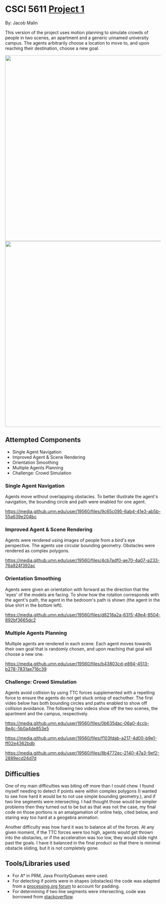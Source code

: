 # CSCI 5611 [Project 1](https://github.umn.edu/malin146/Project1)

By: Jacob Malin

This version of the project uses motion planning to simulate crowds of people in two scenes, an apartment and a generic unnamed university campus. The agents arbitrarily choose a location to move to, and upon reaching their destination, choose a new goal.

<img src="https://media.github.umn.edu/user/19560/files/dc4c0d92-11db-472c-808c-3d5df22660f0" width="600"/>

<img src="https://media.github.umn.edu/user/19560/files/84a06dd2-62bb-4650-896e-d89f234d6bc9" width="600"/>

## Attempted Components

- Single Agent Navigation
- Improved Agent & Scene Rendering
- Orientation Smoothing
- Multiple Agents Planning
- Challenge: Crowd Simulation

### Single Agent Navigation

Agents move without overlapping obstacles. To better illustrate the agent's navigation, the bounding circle and path were enabled for one agent.

https://media.github.umn.edu/user/19560/files/9c65c095-6ab4-41e3-ab5b-55a639e204bc

### Improved Agent & Scene Rendering

Agents were rendered using images of people from a bird's eye perspective. The agents use circular bounding geometry. Obstacles were rendered as complex polygons.

https://media.github.umn.edu/user/19560/files/4cb7adf0-ae70-4a07-a233-76a924f392ac

### Orientation Smoothing

Agents were given an orientation with forward as the direction that the 'eyes' of the models are facing. To show how the rotation corresponds with the agent's path, the agent in the bedroom's path is shown (the agent in the blue shirt in the bottom left).

https://media.github.umn.edu/user/19560/files/d8218a2a-6315-49e4-8504-892bf3665dc2

### Multiple Agents Planning

Multiple agents are rendered in each scene. Each agent moves towards their own goal that is randomly chosen, and upon reaching that goal will choose a new one.

https://media.github.umn.edu/user/19560/files/b43803cd-e894-4513-b278-7831ae716c39

### Challenge: Crowd Simulation

Agents avoid collision by using TTC forces supplemented with a repelling force to ensure the agents do not get stuck ontop of eachother. The first video below has both bounding circles and paths enabled to show off collision avoidance. The following two videos show off the two scenes, the apartment and the campus, respectively.

https://media.github.umn.edu/user/19560/files/0b635dac-06a0-4ccb-8e4c-5b0a4de853e5

https://media.github.umn.edu/user/19560/files/f103fdab-a217-4d00-b9e1-ff02e4362bdb

https://media.github.umn.edu/user/19560/files/8b4772ec-2140-47a3-9ef2-2889ecd24d7d

## Difficulties

One of my main difficulties was biting off more than I could chew. I found myself needing to detect if points were within complex polygons (I wanted to see how hard it would be to not use simple bounding geometry.), and if two line segments were intersecting. I had thought those would be simpler problems then they turned out to be but as that was not the case, my final code on those portions is an amalgamation of online help, cited below, and staring way too hard at a geogebra animation.

Another difficulty was how hard it was to balance all of the forces. At any given moment, if the TTC forces were too high, agents would get thrown into the obstacles, or if the acceleration was too low, they would slide right past the goals. I have it balanced in the final product so that there is minimal obstacle sliding, but it is not completely gone.

## Tools/Libraries used

- For A* in PRM, Java PriorityQueues were used.
- For detecting if points were in shapes (obstacles) the code was adapted from a [processing.org forum](https://discourse.processing.org/t/checking-for-a-point-within-a-2d-shape-v3-5/26874/15) to account for padding.
- For determining if two line segments were intersecting, code was borrowed from [stackoverflow](https://stackoverflow.com/questions/3838329/how-can-i-check-if-two-segments-intersect).
